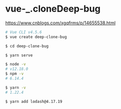 # vue-_.cloneDeep-bug

https://www.cnblogs.com/xgqfrms/p/14655538.html



```sh
# Vue CLI v4.5.6
$ vue create deep-clone-bug

$ cd deep-clone-bug

$ yarn serve
```

```sh
$ node -v
# v12.18.0
$ npm -v
# 6.14.4

$ yarn -v
# 1.22.4

```


```sh
$ yarn add lodash@4.17.19  

```